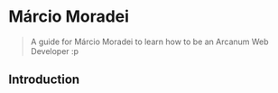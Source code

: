 # Márcio Moradei
>A guide for Márcio Moradei to learn how to be an Arcanum Web Developer :p

## Introduction
